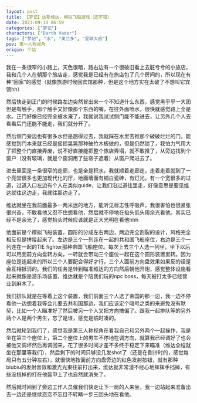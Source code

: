 ```yaml
---
layout: post
title: 【梦记】达斯维达，模拟飞船游戏（还不错）
date: 2023-09-14 06:59
categories: ["梦记"]
characters: ["Darth Vader"]
tags: ["梦记", "水", "奥兰多", "星球大战"]
pov: 第一人称视角
origin: 个站
---
```


我在一条很窄的小路上，天色很暗，路右边有一个很破旧看上去脏兮兮的小旅店，我和几个人在朝那个旅店走，感觉我是已经有在旅店包了几个房间的，所以现在有种“回家”的感觉（就像旅游时候回宾馆那种，但是这个地方实在太破了不想叫它宾馆hh）

然后快走到正门的时候路左边突然冒出来一个不知道什么东西，感觉黑乎乎一大团但是有触手，那个触手又好像那个东西的嘴，在往外面喷水，很快就感觉路上全是水。正门好像已经完全被水淹了，我就说我试试侧门能不能进去，让另外几个人去看看后门还能不能走，我们就分开了。

然后侧门旁边也有很多水但是趟得过去，我就踩在水里去推那个破破烂烂的门，能感觉到门本来就已经是摇摇晃晃那种破竹木板做的，但是仍然锁了，我怕力气用大了把整个门直接弄废，说不好直接能把整个旅店弄塌，就不敢推了，从旁边找到个窗户（没有玻璃，就是个窗洞用了些帘子遮着）从窗户爬进去了。

进去里面是一条很窄的走廊，也是全是积水，我就顺着走廊走，走着走着就到了一个亮堂很多也更加现代化的厅，地面墙面有铺白瓷砖，有灯光，有一个宽很多的过道，过道入口左边有个人在类似guide，让我们沿过道往里走，好像意思是要见维达就往这边走，我就往那边走了。

维达就坐在我前面最多一两米远的地方，能听见标志性呼吸声，我很害怕也很紧张很兴奋，不敢看他又忍不住想看他，然后就不停地在抬头低头用余光看他。其实已经不是余光了，感觉抬头时候应该就是正大光明在看他hhh

他面前是个模拟飞船装置，圆形的分成左右两边，两边完全割裂的设计，风格完全相反但是拼接起来了。左边是三个一列连在一起的共和国飞船座位，右边是三个一列连在一起的TIE fighter那种帝国飞船座位。每次上去三个人选一列坐，坐下以后可以用面前方向盘转方向，一转就会带动三个座位一起在这个圆形装置里转。因为座位是连起来的所以三个人要配合得好才行，三个人面前方向盘效果如果反的话是会互相抵消的。我们的任务是转到瞄准维达的方向然后朝他开炮，感觉整体设施看起来就像是游乐场装置，维达就是个陪我们玩的npc boss，每天被打太多已经营业到麻木了。

我们排队就是在等着上这个装置，我们前面三个人选了帝国的那一边，我一边不停看他一边想着我等会儿要去共和国那边，我们应该定个暗号之类的来避免没有默契，比如一个人瞄准好了然后被另一个人又把方向搞偏了。跟我一起排队等的另外两个人是两个男生，忘了是谁，感觉是临时凑的。

然后就轮到我们了，感觉我是第三人称视角在看我自己和另外两个一起操作，我是坐在第三个座位上，第二个座位上的男生不停地在调方向，就算我已经调好了也会被他又调坏然后再调回来，花了很多时间才差不多终于稳定下来瞄准（维达全程就坐在那里等我们），然后剩下的时间只够没几发shot了（还是在倒计时的，感觉每局只有五分钟左右），就很快地按面前方向盘旁边的红色发射按钮，就有那种biubiu的发射音效和激光光束往前打出来，维达就非常漫不经心地挥挥手挡掉，有些没挡掉的打在他盔甲上了也自然就消失了。

然后就时间到了旁边工作人员催我们快走让下一局的人来坐，我一边站起来准备出去一边还是继续恋恋不忘目不转睛一步三回头地在看他。
